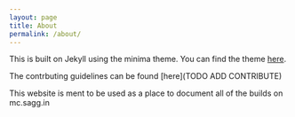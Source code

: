 ```yaml
---
layout: page
title: About
permalink: /about/
---
```


This is built on  Jekyll using the minima theme. You can find the theme [here](https://github.com/jekyll/minima).

The contrbuting guidelines can be found [here](TODO ADD CONTRIBUTE)

This website is ment to be used as a place to document all of the builds on mc.sagg.in